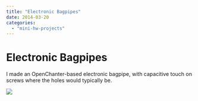 ```yaml
---
title: "Electronic Bagpipes"
date: 2014-03-20
categories: 
  - "mini-hw-projects"
---
```


# Electronic Bagpipes

I made an OpenChanter-based electronic bagpipe, with capacitive touch on screws where the holes would typically be.

![](https://cdn.hackaday.io/images/8687291395323505224.png)

